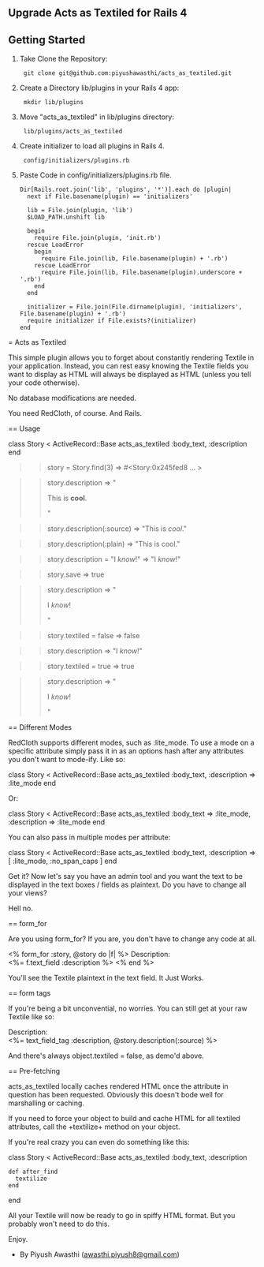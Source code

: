 ## Upgrade Acts as Textiled for Rails 4

## Getting Started

1. Take Clone the Repository:

        git clone git@github.com:piyushawasthi/acts_as_textiled.git

2. Create a Directory lib/plugins in your Rails 4 app:

        mkdir lib/plugins

3. Move "acts_as_textiled" in lib/plugins directory:

        lib/plugins/acts_as_textiled

4. Create initializer to load all plugins in Rails 4.
	
		config/initializers/plugins.rb

5. Paste Code in config/initializers/plugins.rb file.

	```shell
	Dir[Rails.root.join('lib', 'plugins', '*')].each do |plugin|
	  next if File.basename(plugin) == 'initializers'

	  lib = File.join(plugin, 'lib')
	  $LOAD_PATH.unshift lib

	  begin
	    require File.join(plugin, 'init.rb')
	  rescue LoadError
	    begin
	      require File.join(lib, File.basename(plugin) + '.rb')
	    rescue LoadError
	      require File.join(lib, File.basename(plugin).underscore + '.rb')
	    end
	  end

	  initializer = File.join(File.dirname(plugin), 'initializers', File.basename(plugin) + '.rb')
	  require initializer if File.exists?(initializer)
	end
	```

= Acts as Textiled

This simple plugin allows you to forget about constantly rendering Textile in 
your application.  Instead, you can rest easy knowing the Textile fields you 
want to display as HTML will always be displayed as HTML (unless you tell your
code otherwise).

No database modifications are needed.

You need RedCloth, of course.  And Rails.

== Usage

  class Story < ActiveRecord::Base
    acts_as_textiled :body_text, :description
  end

  >> story = Story.find(3)
  => #<Story:0x245fed8 ... >

  >> story.description
  => "<p>This is <strong>cool</strong>.</p>"

  >> story.description(:source)
  => "This is *cool*."

  >> story.description(:plain)
  => "This is cool."

  >> story.description = "I _know_!"
  => "I _know_!"

  >> story.save
  => true

  >> story.description
  => "<p>I <em>know</em>!</p>"

  >> story.textiled = false
  => false

  >> story.description
  => "I _know_!"

  >> story.textiled = true
  => true

  >> story.description
  => "<p>I <em>know</em>!</p>"

== Different Modes

RedCloth supports different modes, such as :lite_mode.  To use a mode on 
a specific attribute simply pass it in as an options hash after any
attributes you don't want to mode-ify.  Like so:

  class Story < ActiveRecord::Base
    acts_as_textiled :body_text, :description => :lite_mode
  end

Or:

  class Story < ActiveRecord::Base
    acts_as_textiled :body_text => :lite_mode, :description => :lite_mode
  end

You can also pass in multiple modes per attribute:

  class Story < ActiveRecord::Base
    acts_as_textiled :body_text, :description => [ :lite_mode, :no_span_caps ]
  end

Get it?  Now let's say you have an admin tool and you want the text to be displayed
in the text boxes / fields as plaintext.  Do you have to change all your views?  

Hell no.

== form_for

Are you using form_for?  If you are, you don't have to change any code at all.

  <% form_for :story, @story do |f| %>
    Description: <br/> <%= f.text_field :description %>
  <% end %>

You'll see the Textile plaintext in the text field.  It Just Works.

== form tags

If you're being a bit unconvential, no worries.  You can still get at your 
raw Textile like so:

  Description: <br/> <%= text_field_tag :description, @story.description(:source) %>

And there's always object.textiled = false, as demo'd above.

== Pre-fetching

acts_as_textiled locally caches rendered HTML once the attribute in question has 
been requested.  Obviously this doesn't bode well for marshalling or caching.

If you need to force your object to build and cache HTML for all textiled attributes,
call the +textilize+ method on your object.

If you're real crazy you can even do something like this:

  class Story < ActiveRecord::Base
    acts_as_textiled :body_text, :description

    def after_find
      textilize
    end
  end

All your Textile will now be ready to go in spiffy HTML format.  But you probably
won't need to do this.

Enjoy.

* By Piyush Awasthi (awasthi.piyush8@gmail.com)
